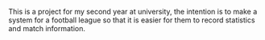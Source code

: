 This is a project for my second year at university, the intention is to make a system for a football league
so that it is easier for them to record statistics and match information.